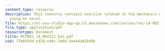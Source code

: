 ```yaml
---
content_type: resource
description: This resource contains exercise related to the mechanics of random assignment
  using ms excel.
file: https://ol-ocw-studio-app-qa.s3.amazonaws.com/courses/res-14-002-abdul-latif-jameel-poverty-action-lab-executive-training-evaluating-social-programs-2011-spring-2011/71b6910de319e49c3a6ddae44a81bddb_MITRES_14_002S11_ExC.pdf
file_type: application/pdf
resourcetype: Document
title: MITRES_14_002S11_ExC.pdf
uid: 71b6910d-e319-e49c-3a6d-dae44a81bddb
---
```

